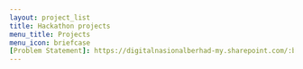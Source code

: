 ```yaml
---
layout: project_list
title: Hackathon projects
menu_title: Projects
menu_icon: briefcase
[Problem Statement]: https://digitalnasionalberhad-my.sharepoint.com/:b:/g/personal/mani_kagita_digital-nasional_com_my/EbDJXi8pgTVFiC89Yxf6accBF891ABkYEKv4t6I61NzE3g
---
```

